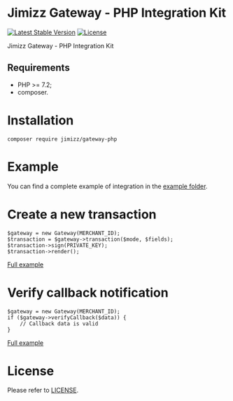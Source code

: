 Jimizz Gateway - PHP Integration Kit
============

[![Latest Stable Version](http://poser.pugx.org/jimizz/gateway-php/v)](https://packagist.org/packages/jimizz/gateway-php)
[![License](https://poser.pugx.org/gino-pane/composer-package-template/license)](https://packagist.org/packages/gino-pane/composer-package-template)

Jimizz Gateway - PHP Integration Kit

Requirements
------------

* PHP >= 7.2;
* composer.

Installation
============

    composer require jimizz/gateway-php

Example
=======
You can find a complete example of integration in the
[example folder](https://github.com/julien-jimizz/gateway-php/tree/main/example).

Create a new transaction
=======

    $gateway = new Gateway(MERCHANT_ID);
    $transaction = $gateway->transaction($mode, $fields);
    $transaction->sign(PRIVATE_KEY);
    $transaction->render();

[Full example](https://github.com/julien-jimizz/gateway-php/blob/main/example/callback.php)

Verify callback notification
=======

    $gateway = new Gateway(MERCHANT_ID);
    if ($gateway->verifyCallback($data)) {
        // Callback data is valid
    }

[Full example](https://github.com/julien-jimizz/gateway-php/blob/main/example/payment.php)

License
=======
Please refer to [LICENSE](https://github.com/julien-jimizz/gateway-php/blob/master/LICENSE).
